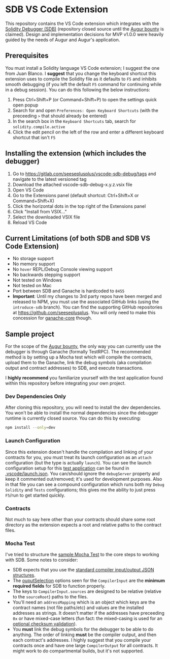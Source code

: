 # SDB VS Code Extension
This repository contains the VS Code extension which integrates with the [Solidity Debugger (SDB)](https://gitlab.com/seeseplusplus/solidity-debugger) (repository closed source until the [Augur bounty](https://github.com/AugurProject/augur-bounties#-bounty-2-portable-solidity-debugger) is claimed). Design and implementation decisions for MVP v1.0.0 were heavily guided by the needs of Augur and Augur's application.

## Prerequisites
You must install a Solidity language VS Code extension; I suggest the one from Juan Blanco. I **suggest** that you change the keyboard shortcut this extension uses to compile the Solidity file as it defaults to `F5` and inhibits smooth debugging (if you left the default `F5` command for continuing while in a debug session). You can do this following the below instructions:
1. Press Ctrl+Shift+P (or Command+Shift+P) to open the settings quick open popup
1. Search for and open `Preferences: Open Keyboard Shortcuts` (with the preceeding `>` that should already be entered)
1. In the search box in the `Keyboard Shortcuts` tab, search for `solidity.compile.active`
1. Click the edit pencil on the left of the row and enter a different keyboard shortcut that isn't `F5`

## Installing the extension (which includes the debugger)
1. Go to https://gitlab.com/seeseplusplus/vscode-sdb-debug/tags and navigate to the latest versioned tag
1. Download the attached vscode-sdb-debug-x.y.z.vsix file
1. Open VS Code
1. Go to the Extensions panel (default shortcut: Ctrl+Shift+X or Command+Shift+X)
1. Click the horizontal dots in the top right of the Extensions panel
1. Click "Install from VSIX..."
1. Select the downloaded VSIX file
1. Reload VS Code

## Current Limitations (of both SDB and SDB VS Code Extension)
- No storage support
- No memory support
- No `hover` REPL/Debug Console viewing support
- No backwards stepping support
- Not tested on Windows
- Not tested on Mac
- Port between SDB and Ganache is hardcoded to `8455`
- **Important**: Until my changes to 3rd party repos have been merged and released to NPM, you must use the associated GitHub links (using the `introduce-sdb` branch). You can find the supporting GitHub repositories at https://github.com/seeseplusplus. You will only need to make this concession for [ganache-core](https://gitlab.com/seeseplusplus/vscode-sdb-debug/blob/master/package.json#L35) though.

## Sample project
For the scope of the [Augur bounty](https://github.com/AugurProject/augur-bounties#-bounty-2-portable-solidity-debugger), the only way you can currently use the debugger is through Ganache (formally TestRPC). The recommended method is by setting up a Mocha test which will compile the contracts, upload them to the Ganache, link the debug symbols (aka compilation output and contract addresses) to SDB, and execute transactions.

I **highly recommend** you familiarize yourself with the test application found within this repository before integrating your own project.

### Dev Dependencies Only
After cloning this repository, you will need to install the dev dependencies. You won't be able to install the normal dependencies since the debugger runtime is currently closed source. You can do this by executing:
```bash
npm install --only=dev
```

### Launch Configuration
Since this extension doesn't handle the compilation and linking of your contracts for you, you must treat its launch configuration as an `attach` configuration (but the type is actually `launch`). You can see the launch configuration setup for this [test application](https://gitlab.com/seeseplusplus/vscode-sdb-debug/blob/master/test/test.ts) can be found in [.vscode/launch.json](https://gitlab.com/seeseplusplus/vscode-sdb-debug/blob/master/.vscode/launch.json#L24-30). You can/should ignore the `debugServer` property and keep it commented out/removed; it's used for development purposes. Also in that file you can see a compound configuration which runs both my `Debug Solidity` and `Tests` configurations; this gives me the ability to just press `F5`/run to get started quickly.

### Contracts
Not much to say here other than your contracts should share some root directory as the extension expects a root and relative paths to the contract files.

### Mocha Test
I've tried to structure the [sample Mocha Test](https://gitlab.com/seeseplusplus/vscode-sdb-debug/blob/master/test/test.ts) to the core steps to working with SDB. Some notes to consider:
- SDB expects that you use the [standard compiler input/output JSON structures](http://solidity.readthedocs.io/en/develop/using-the-compiler.html#compiler-input-and-output-json-description).
- The [ouputSelection](https://gitlab.com/seeseplusplus/vscode-sdb-debug/blob/master/test/test.ts#L44-54) options seen for the `CompilerInput` are the **minimum required fields** for SDB to function properly.
- The keys to `CompilerInput.sources` are designed to be relative (relative to the `sourceRoot`) paths to the files.
- You'll need an `addressMapping` which is an object which keys are the contract names (not file paths/etc) and values are the installed addresses as strings. It doesn't matter if the addresses have preceeding `0x` or have mixed-case letters (fun fact: the mixed-casing is used for an [optional checksum validation](https://github.com/ethereum/EIPs/issues/55#issuecomment-187159063)).
- You **must** link the debug symbols for the debugger to be able to do anything. The order of linking **must** be the compiler output, and then each contract's addresses. I highly suggest that you compile your contracts once and have one large `CompilerOutput` for all contracts. It might work to do compartmental builds, but it's not supported.